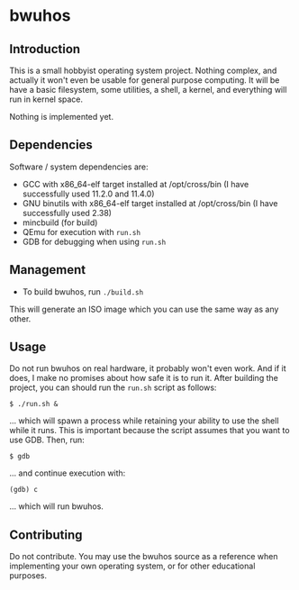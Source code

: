 # bwuhos

## Introduction

This is a small hobbyist operating system project. Nothing complex, and actually
it won't even be usable for general purpose computing. It will be have a basic
filesystem, some utilities, a shell, a kernel, and everything will run in kernel
space.

Nothing is implemented yet.

## Dependencies

Software / system dependencies are:

* GCC with x86_64-elf target installed at /opt/cross/bin (I have successfully
  used 11.2.0 and 11.4.0)
* GNU binutils with x86_64-elf target installed at /opt/cross/bin (I have
  successfully used 2.38)
* mincbuild (for build)
* QEmu for execution with `run.sh`
* GDB for debugging when using `run.sh`

## Management

* To build bwuhos, run `./build.sh`

This will generate an ISO image which you can use the same way as any other.

## Usage

Do not run bwuhos on real hardware, it probably won't even work. And if it does,
I make no promises about how safe it is to run it. After building the project,
you can should run the `run.sh` script as follows:

```
$ ./run.sh &
```

... which will spawn a process while retaining your ability to use the shell
while it runs. This is important because the script assumes that you want to use
GDB. Then, run:

```
$ gdb
```

... and continue execution with:

```
(gdb) c
```

... which will run bwuhos.

## Contributing

Do not contribute. You may use the bwuhos source as a reference when
implementing your own operating system, or for other educational purposes.
